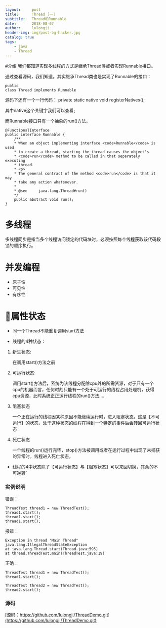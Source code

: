 ```yaml
---
layout:     post
title:      Thread [一]
subtitle:   Thread和Runnable
date:       2018-08-07
author:     lulongji
header-img: img/post-bg-hacker.jpg
catalog: true
tags:
    - java
    - Thread
---
```


#介绍 
我们都知道实现多线程的方式是继承Thread类或者实现Runnable接口。

通过查看源码，我们知道，其实继承Thread类也是实现了Runnable的接口：

    public
    class Thread implements Runnable 

源码下还有一个一行代码：
       private static native void registerNatives();

其中native这个关键字我们可以查看[]();

而Runnable接口只有一个抽象的run()方法。

    @FunctionalInterface
    public interface Runnable {
        /**
        * When an object implementing interface <code>Runnable</code> is used
        * to create a thread, starting the thread causes the object's
        * <code>run</code> method to be called in that separately executing
        * thread.
        * <p>
        * The general contract of the method <code>run</code> is that it may
        * take any action whatsoever.
        *
        * @see     java.lang.Thread#run()
        */
        public abstract void run();
    }


# 多线程

多线程同步是指当多个线程访问锁定的代码块时，必须按照每个线程获取该代码段锁的顺序执行。

# 并发编程

- 原子性
- 可见性
- 有序性

# 属性状态


- 同一个Thread不能重复调用start方法

- 线程的4种状态：
1. 新生状态:

    在调用start()方法之前

2. 可运行状态:

    调用start()方法后，系统为该线程分配除cpu外的所需资源，对于只有一个cpu的机器而言，任何时刻只能有一个处于可运行的线程占用处理机，获得cpu资源，此时系统正正运行线程的run()方法....

3. 阻塞状态

    一个正在运行的线程因某种原因不能继续运行时，进入阻塞状态。这是【不可运行】的状态，处于这种状态的线程在得到一个特定的事件后会转回可运行状态

4. 死亡状态

    一个线程的run()运行完毕，stop()方法被调用或者在运行过程中出现了未捕获的异常时，线程进入死亡状态。


- 线程的4中状态除了【可运行状态】与【阻塞状态】可以来回切换，其余的不可逆转`

### 实例说明

错误：

    ThreadTest thread1 = new ThreadTest();
    thread1.start();
    thread1.start();
    thread1.start();

报错：

    Exception in thread "Main Thread" java.lang.IllegalThreadStateException
    at java.lang.Thread.start(Thread.java:595)
    at thread.ThreadTest.main(ThreadTest.java:19)


正确：

    ThreadTest thread1 = new ThreadTest();
    thread1.start();

    ThreadTest thread2 = new ThreadTest();
    thread2.start();




### 源码

[源码：https://github.com/lulongji/ThreadDemo.git](https://github.com/lulongji/ThreadDemo.git)
